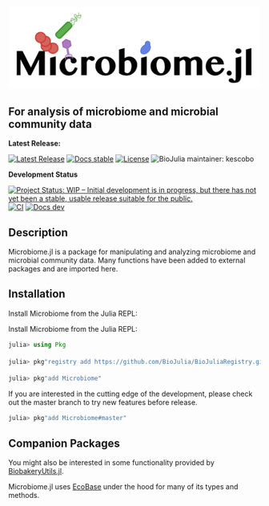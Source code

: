 ![Microbiome.jl logo](logo.png)

## For analysis of microbiome and microbial community data

**Latest Release:**

[![Latest Release](https://img.shields.io/github/release/BioJulia/Microbiome.jl.svg)](https://github.com/BioJulia/Microbiome.jl/releases/latest)
[![Docs stable](https://img.shields.io/badge/docs-stable-blue.svg)](https://biojulia.net/Microbiome.jl/stable/)
[![License](https://img.shields.io/badge/license-MIT-green.svg)](https://github.com/BioJulia/Microbiome.jl/blob/master/LICENSE)
![BioJulia maintainer: kescobo](https://img.shields.io/badge/BioJulia%20Maintainer-kescobo-blue.svg)


**Development Status**

[![Project Status: WIP – Initial development is in progress, but there has not yet been a stable, usable release suitable for the public.](https://www.repostatus.org/badges/latest/wip.svg)](https://www.repostatus.org/#wip)
[![CI](https://github.com/BioJulia/Microbiome.jl/workflows/CI/badge.svg)](https://github.com/BioJulia/Microbiome.jl/actions?query=workflow%3ACI)
[![Docs dev](https://img.shields.io/badge/docs-latest-blue.svg)](https://biojulia.net/Microbiome.jl/latest/)

## Description

Microbiome.jl is a package for manipulating and analyzing
microbiome and microbial community data.
Many functions have been added to external packages
and are imported here.

## Installation

Install Microbiome from the Julia REPL:

Install Microbiome from the Julia REPL:

```julia
julia> using Pkg

julia> pkg"registry add https://github.com/BioJulia/BioJuliaRegistry.git" # note: this only needs to be done once

julia> pkg"add Microbiome"
```

If you are interested in the cutting edge of the development, please check out
the master branch to try new features before release.

```julia
julia> pkg"add Microbiome#master"
```

## Companion Packages

You might also be interested in some functionality provided by
[BiobakeryUtils.jl](https://github.com/BioJulia/BiobakeryUtils).

Microbiome.jl uses [EcoBase](https://github.com/EcoJulia/EcoBase.jl) under the hood
for many of its types and methods.
